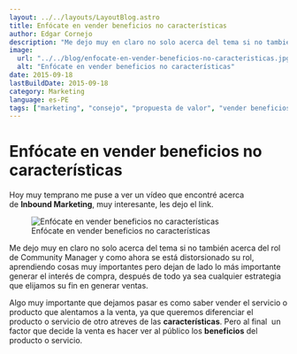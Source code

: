 ```yaml
---
layout: ../../layouts/LayoutBlog.astro
title: Enfócate en vender beneficios no características
author: Edgar Cornejo
description: "Me dejo muy en claro no solo acerca del tema si no también acerca del rol de Community Manager y como ahora se está distorsionado su rol, aprendiendo cosas muy importantes pero dejan de lado lo más importante generar el interés de compra, después de todo ya sea cualquier estrategia que elijamos su fin en generar ventas."
image:
  url: "../../blog/enfocate-en-vender-beneficios-no-caracteristicas.jpg"
  alt: "Enfócate en vender beneficios no características"
date: 2015-09-18
lastBuildDate: 2015-09-18
category: Marketing
language: es-PE
tags: ["marketing", "consejo", "propuesta de valor", "vender beneficios"]
---
```


# Enfócate en vender beneficios no características

Hoy muy temprano me puse a ver un vídeo que encontré acerca de **Inbound Marketing**, muy interesante, les dejo el link. 

<figure>
  <img src="../../blog/enfocate-en-vender-beneficios-no-caracteristicas.jpg" alt="Enfócate en vender beneficios no características"/>
  <figcaption>Enfócate en vender beneficios no características</figcaption>
</figure>

Me dejo muy en claro no solo acerca del tema si no también acerca del rol de Community Manager y como ahora se está distorsionado su rol, aprendiendo cosas muy importantes pero dejan de lado lo más importante generar el interés de compra, después de todo ya sea cualquier estrategia que elijamos su fin en generar ventas.

Algo muy importante que dejamos pasar es como saber vender el servicio o producto que alentamos a la venta, ya que queremos diferenciar el producto o servicio de otro atreves de las **características**. Pero al final  un factor que decide la venta es hacer ver al público los **beneficios** del producto o servicio.
